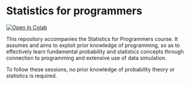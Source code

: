 # Statistics for programmers 

[![Open In Colab](https://colab.research.google.com/assets/colab-badge.svg)](https://colab.research.google.com/github/uio-bmi/stats_for_cs/blob/main/Week_2_ProbabilityIntro/ProbabilityIntro.ipynb)

This repository accompanies the Statistics for Programmers course. It assumes and aims to exploit prior knowledge of programming, 
so as to effectively learn fundamental probability and statistics concepts through connection to programming and extensive use of data simulation.

To follow these sessions, no prior knowledge of probability theory or statistics is required.

